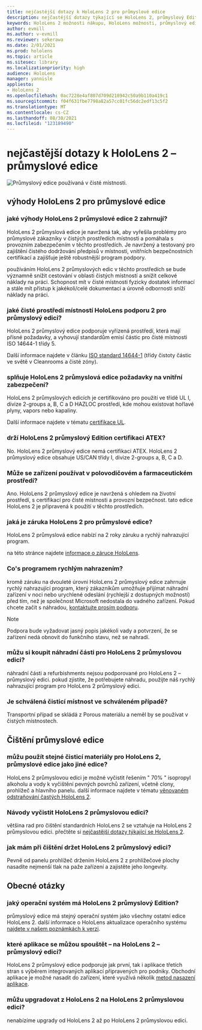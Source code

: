 ```yaml
---
title: nejčastější dotazy k HoloLens 2 pro průmyslové edice
description: nejčastější dotazy týkající se HoloLens 2, průmyslový Edition
keywords: HoloLens 2 možnosti nákupu, HoloLens možnosti, průmyslový edice
author: evmill
ms.author: v-evmill
ms.reviewer: sekerawa
ms.date: 2/01/2021
ms.prod: hololens
ms.topic: article
ms.sitesec: library
ms.localizationpriority: high
audience: HoloLens
manager: yannisle
appliesto:
- HoloLens 2
ms.openlocfilehash: 0ac7228e4af807d709d218942c50a9b110a419c1
ms.sourcegitcommit: f04f631fbe7798a82a57cc01fc56dc2edf13c5f2
ms.translationtype: MT
ms.contentlocale: cs-CZ
ms.lasthandoff: 08/30/2021
ms.locfileid: "123189490"
---
```

# <a name="hololens-2---industrial-edition-faq"></a>nejčastější dotazy k HoloLens 2 – průmyslové edice

![Průmyslový edice používaná v čisté místnosti.](./images/industrial-sku-with-remote-assist.png)

## <a name="hololens-2-industrial-edition-benefits"></a>výhody HoloLens 2 pro průmyslové edice

### <a name="what-benefits-does-hololens-2-industrial-edition-2-include"></a>jaké výhody HoloLens 2 průmyslové edice 2 zahrnují?

HoloLens 2 průmyslová edice je navržená tak, aby vyřešila problémy pro průmyslové zákazníky v čistých prostředích místnosti a pomáhala s provozním zabezpečením v těchto prostředích. Je navržený a testovaný pro zajištění čistého dodržování předpisů v místnosti, vnitřních bezpečnostních certifikací a zajišťuje ještě robustnější program podpory.

používáním HoloLens 2 průmyslových edic v těchto prostředích se bude významně snížit cestování v oblasti čistých místností a snížit celkové náklady na práci. Schopnost mít v čisté místnosti fyzicky dostatek informací a stále mít přístup k jakékoli/celé dokumentaci a úrovně odbornosti sníží náklady na práci.

### <a name="what-clean-room-environments-does-hololens-2-industrial-edition-support"></a>jaké čisté prostředí místností HoloLens podporu 2 pro průmyslový edici?

HoloLens 2 průmyslový edice podporuje vyřízená prostředí, která mají přísné požadavky, a vyhovují standardům emisí částic pro čisté místnosti ISO 14644-1 třídy 5.

Další informace najdete v článku [ISO standard 14644-1](https://www.iso.org/standard/53394.html) (třídy čistoty částic ve světě v Cleanrooms a čisté zóny).

### <a name="does-hololens-2-industrial-edition-meet-requirements-for-intrinsic-safety"></a>splňuje HoloLens 2 průmyslová edice požadavky na vnitřní zabezpečení?

HoloLens 2 průmyslových edicích je certifikováno pro použití ve třídě UL I, divize 2-groups a, B, C a D HAZLOC prostředí, kde mohou existovat hořlavé plyny, vapors nebo kapaliny.

Další informace najdete v tématu [certifikace UL](https://www.ul.com/services/ul-and-c-ul-hazardous-areas-certification-north-america?csrf-token=CIwNZNlR4XbisJF39I8yWnWX9wX4WFoz&amp;Search=UL+Class+I%2C+Dev+2+&amp;search-submit=Search).

### <a name="does-the-hololens-2-industrial-edition-hold-an-atex-certification"></a>drží HoloLens 2 průmyslový Edition certifikaci ATEX?

No. HoloLens 2 průmyslový edice nemá certifikaci ATEX. HoloLens 2 průmyslový edice obsahuje US/CAN třídy I, divize 2-groups a, B, C a D.

### <a name="can-the-device-be-used-in-semiconductor-and-pharmaceutical-environments"></a>Může se zařízení používat v polovodičovém a farmaceutickém prostředí?

Ano. HoloLens 2 průmyslový edice je navržená s ohledem na životní prostředí, s certifikací pro čisté místnosti a provozní bezpečnost. tato edice HoloLens 2 je připravená k použití v těchto prostředích.

### <a name="what-is-the-hololens-2-industrial-edition-warranty"></a>jaká je záruka HoloLens 2 pro průmyslové edice?

HoloLens 2 průmyslová edice nabízí na 2 roky záruku a rychlý nahrazující program.

na této stránce najdete [informace o záruce HoloLens](https://support.microsoft.com/warranty).

### <a name="what39s-the-rapid-replacement-program"></a>Co&#39;s programem rychlým nahrazením?

kromě záruku na dvouleté úrovni HoloLens 2 průmyslový edice zahrnuje rychlý nahrazující program, který zákazníkům umožňuje přijímat náhradní zařízení v noci nebo urychlené odeslání (rychlejší z dostupných možností) před tím, než je společnost Microsoft nedostala do vadného zařízení. Pokud chcete začít s náhradou, [kontaktujte prosím podporu](https://aka.ms/hololenssupport).

> [!NOTE]
> Podpora bude vyžadovat jasný popis jakékoli vady a potvrzení, že se zařízení nedá obnovit do funkčního stavu, než se nahradí.

### <a name="can-i-purchase-replacement-parts-for-hololens-2-industrial-edition"></a>můžu si koupit náhradní části pro HoloLens 2 průmyslovou edici?

náhradní části a refurbishments nejsou podporované pro HoloLens 2 – průmyslový edici. pokud zjistíte, že potřebujete náhradu, použijte náš rychlý nahrazující program pro HoloLens 2 průmyslový edici.

### <a name="is-the-carrying-case-clean-room-approved"></a>Je schválená čisticí místnost ve schváleném případě?

Transportní případ se skládá z Porous materiálu a neměl by se používat v čistých místnostech.

## <a name="cleaning-the-industrial-edition"></a>Čištění průmyslové edice

### <a name="can-i-use-the-same-cleaning-materials-for-hololens-2-industrial-edition-as-the-other-editions"></a>můžu použít stejné čisticí materiály pro HoloLens 2, průmyslové edice jako jiné edice?

HoloLens 2 průmyslovou edici je možné vyčistit řešením &quot; 70% &quot; isopropyl alkoholu a vody k vyčištění pevných povrchů zařízení, včetně clony, prohlížeč a hlavního panelu. další informace najdete v tématu [věnovaném odstraňování častých HoloLens 2](/hololens/hololens2-maintenance).

### <a name="how-do-i-clean-hololens-2-industrial-edition"></a>Návody vyčistit HoloLens 2 průmyslovou edici?

většina rad pro čištění standardních HoloLens 2 se vztahuje na HoloLens 2 průmyslovou edici. přečtěte si [nejčastější dotazy týkající se HoloLens 2](/hololens/hololens2-maintenance).

### <a name="how-should-i-hold-hololens-2-industrial-edition-when-cleaning-it"></a>jak mám při čištění držet HoloLens 2 průmyslový edici?

Pevně od panelu prohlížeč držením HoloLens 2 z prohlížečové plochy nasadíte nejmenší tlak na paže zařízení a zajistěte jeho longevity.

## <a name="general-questions"></a>Obecné otázky

### <a name="what-operating-system-does-the-hololens-2-industrial-edition-have"></a>jaký operační systém má HoloLens 2 průmyslový Edition?

průmyslový edice má stejný operační systém jako všechny ostatní edice HoloLens 2. další informace o HoloLens aktualizace operačního systému [najdete v našem poznámkách k verzi](hololens-release-notes.md).

### <a name="what-apps-can-run-on-the-hololens-2-industrial-edition"></a>které aplikace se můžou spouštět – na HoloLens 2 – průmyslový edici?

HoloLens 2 průmyslový edice podporuje jak první, tak i aplikace třetích stran s výběrem integrovaných aplikací připravených pro podniky. Obchodní aplikace je možné nasadit do zařízení, které využívá několik  [metod nasazení aplikace](/hololens/app-deploy-overview).

### <a name="can-i-upgrade-from-hololens-2-to-hololens-2-industrial-edition"></a>můžu upgradovat z HoloLens 2 na HoloLens 2 průmyslovou edici?

nenabízíme upgrady od HoloLens 2 až po HoloLens 2 průmyslovou edici.
